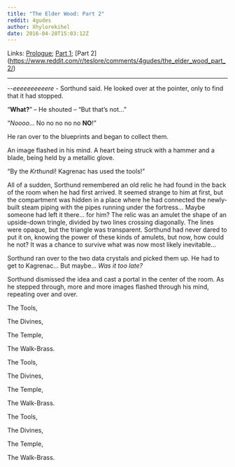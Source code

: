 ```yaml
---
title: "The Elder Wood: Part 2"
reddit: 4gudes
author: Xhylorekihel
date: 2016-04-28T15:03:12Z
---
```


Links: [Prologue](https://www.reddit.com/r/teslore/comments/4fxmz0/the_elder_wood_prologue/); [Part 1](https://www.reddit.com/r/teslore/comments/4g6s0d/the_elder_wood_part_1/); [Part 2] (https://www.reddit.com/r/teslore/comments/4gudes/the_elder_wood_part_2/)

--------------------------------------------------------------------------------------------------------------------------------------------------------------

*--eeeeeeeeeere* - Sorthund said. He looked over at the pointer, only to find that it had stopped.

“**What?**” – He shouted – “But that’s not…”

“*Noooo*… No no no no no **NO**!”

He ran over to the blueprints and began to collect them.

An image flashed in his mind. A heart being struck with a hammer and a blade, being held by a metallic glove.

“By the *Krthundi*! Kagrenac has used the tools!”

All of a sudden, Sorthund remembered an old relic he had found in the back of the room when he had first arrived. It seemed strange to him at first, but the compartment was hidden in a place where he had connected the newly-built steam piping with the pipes running under the fortress… Maybe someone had left it there… for him? The relic was an amulet the shape of an upside-down tringle, divided by two lines crossing diagonally. The lines were opaque, but the triangle was transparent. Sorthund had never dared to put it on, knowing the power of these kinds of amulets, but now, how could he not? It was a chance to survive what was now most likely inevitable…

Sorthund ran over to the two data crystals and picked them up. He had to get to Kagrenac… But maybe… *Was it too late?*

Sorthund dismissed the idea and cast a portal in the center of the room. As he stepped through, more and more images flashed through his mind, repeating over and over.

The Tools,

The Divines,

The Temple,

The Walk-Brass.

The Tools,

The Divines,

The Temple,

The Walk-Brass.

The Tools,

The Divines,

The Temple,

The Walk-Brass.

